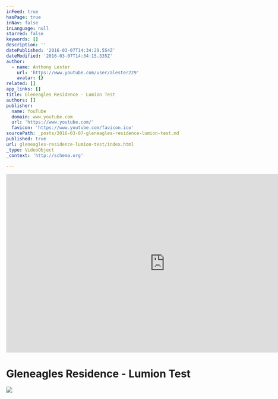 ```yaml
---
inFeed: true
hasPage: true
inNav: false
inLanguage: null
starred: false
keywords: []
description: ''
datePublished: '2016-03-07T14:34:29.554Z'
dateModified: '2016-03-07T14:34:15.335Z'
author:
  - name: Anthony Lester
    url: 'https://www.youtube.com/user/alester229'
    avatar: {}
related: []
app_links: []
title: Gleneagles Residence - Lumion Test
authors: []
publisher:
  name: YouTube
  domain: www.youtube.com
  url: 'https://www.youtube.com/'
  favicon: 'https://www.youtube.com/favicon.ico'
sourcePath: _posts/2016-03-07-gleneagles-residence-lumion-test.md
published: true
url: gleneagles-residence-lumion-test/index.html
_type: VideoObject
_context: 'http://schema.org'

---
```

<iframe src="https://cdn.embedly.com/widgets/media.html?src=https%3A%2F%2Fwww.youtube.com%2Fembed%2F3Z5b_o8DJRY%3Ffeature%3Doembed&amp;url=https%3A%2F%2Fwww.youtube.com%2Fwatch%3Fv%3D3Z5b_o8DJRY&amp;image=https%3A%2F%2Fi.ytimg.com%2Fvi%2F3Z5b_o8DJRY%2Fhqdefault.jpg&amp;key=b7d04c9b404c499eba89ee7072e1c4f7&amp;type=text%2Fhtml&amp;schema=youtube" width="854" height="480" scrolling="no" frameborder="0" allowfullscreen="allowfullscreen" style=""></iframe>

# Gleneagles Residence - Lumion Test
![](https://the-grid-user-content.s3-us-west-2.amazonaws.com/11f6424c-1542-4034-acef-66f7063ef100.jpg)